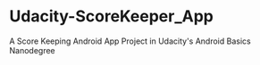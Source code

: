 # Udacity-ScoreKeeper_App
A Score Keeping Android App Project in Udacity's Android Basics Nanodegree
